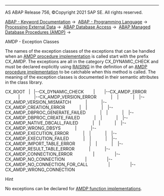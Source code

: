   

* * *

AS ABAP Release 756, ©Copyright 2021 SAP SE. All rights reserved.

[ABAP - Keyword Documentation](javascript:call_link\('abenabap.htm'\)) →  [ABAP - Programming Language](javascript:call_link\('abenabap_reference.htm'\)) →  [Processing External Data](javascript:call_link\('abenabap_language_external_data.htm'\)) →  [ABAP Database Access](javascript:call_link\('abendb_access.htm'\)) →  [ABAP Managed Database Procedures (AMDP)](javascript:call_link\('abenamdp.htm'\)) → 

AMDP - Exception Classes

The names of the exception classes of the exceptions that can be handled when an [AMDP procedure implementation](javascript:call_link\('abenamdp_procedure_methods.htm'\)) is called start with the prefix CX\_AMDP. The exceptions are all in the category CX\_DYNAMIC\_CHECK and must be declared explicitly using [RAISING](javascript:call_link\('abapmethods_general.htm'\)) in the definition of an [AMDP procedure implementation](javascript:call_link\('abenamdp_procedure_method_glosry.htm'\) "Glossary Entry") to be catchable when this method is called. The meaning of the exception classes is documented in their semantic attributes in the class library.

CX\_ROOT
  |
  |--CX\_DYNAMIC\_CHECK
       |
       |--CX\_AMDP\_ERROR
           |
           |--CX\_AMDP\_VERSION\_ERROR
           |    |
           |    |--CX\_AMDP\_VERSION\_MISMATCH
           |
           |--CX\_AMDP\_CREATION\_ERROR
           |    |
           |    |--CX\_AMDP\_DBPROC\_GENERATE\_FAILED
           |    |
           |    |--CX\_AMDP\_DBPROC\_CREATE\_FAILED
           |    |
           |    |--CX\_AMDP\_NATIVE\_DBCALL\_FAILED
           |    |
           |    |--CX\_AMDP\_WRONG\_DBSYS
           |
           |--CX\_AMDP\_EXECUTION\_ERROR
           |    |
           |    |--CX\_AMDP\_EXECUTION\_FAILED
           |    |
           |    |--CX\_AMDP\_IMPORT\_TABLE\_ERROR
           |    |
           |    |--CX\_AMDP\_RESULT\_TABLE\_ERROR
           |
           |--CX\_AMDP\_CONNECTION\_ERROR
                |
                |--CX\_AMDP\_NO\_CONNECTION
                |
                |--CX\_AMDP\_NO\_CONNECTION\_FOR\_CALL
                |
                |--CX\_AMDP\_WRONG\_CONNECTION

Hint

No exceptions can be declared for [AMDP function implementations](javascript:call_link\('abenamdp_function_methods.htm'\)).